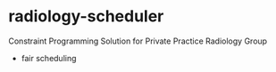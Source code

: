 # radiology-scheduler
Constraint Programming Solution for Private Practice Radiology Group
- fair scheduling
